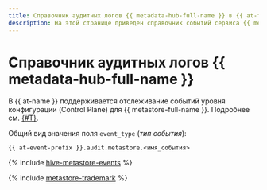 ```yaml
---
title: Справочник аудитных логов {{ metadata-hub-full-name }} в {{ at-full-name }}
description: На этой странице приведен справочник событий сервиса {{ metadata-hub-name }}, отслеживаемых в {{ at-name }}.
---
```


# Справочник аудитных логов {{ metadata-hub-full-name }}

В {{ at-name }} поддерживается отслеживание событий уровня конфигурации (Control Plane) для {{ metastore-full-name }}. Подробнее см. [{#T}](../audit-trails/concepts/format.md).

Общий вид значения поля `event_type` (_тип события_):

```text
{{ at-event-prefix }}.audit.metastore.<имя_события>
```

{% include [hive-metastore-events](../_includes/audit-trails/events/hive-metastore-events.md) %}

{% include [metastore-trademark](../_includes/metadata-hub/metastore-trademark.md) %}
